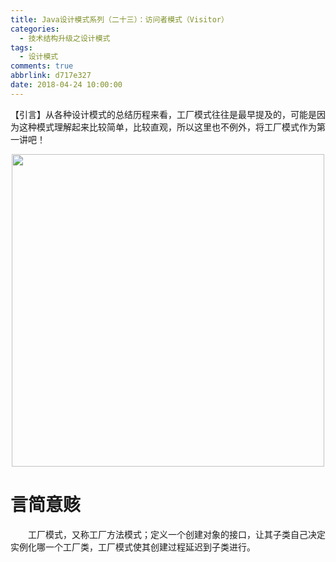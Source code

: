 ```yaml
---
title: Java设计模式系列（二十三）：访问者模式（Visitor）
categories:
  - 技术结构升级之设计模式
tags:
  - 设计模式
comments: true
abbrlink: d717e327
date: 2018-04-24 10:00:00
---
```

【引言】从各种设计模式的总结历程来看，工厂模式往往是最早提及的，可能是因为这种模式理解起来比较简单，比较直观，所以这里也不例外，将工厂模式作为第一讲吧！
<div align=center><img src="http://pm4hdun71.bkt.clouddn.com/img/2018/2018-08-20-23.jpg" width="500"/></div>
<!-- more -->

# 言简意赅
&emsp;&emsp;工厂模式，又称工厂方法模式；定义一个创建对象的接口，让其子类自己决定实例化哪一个工厂类，工厂模式使其创建过程延迟到子类进行。
